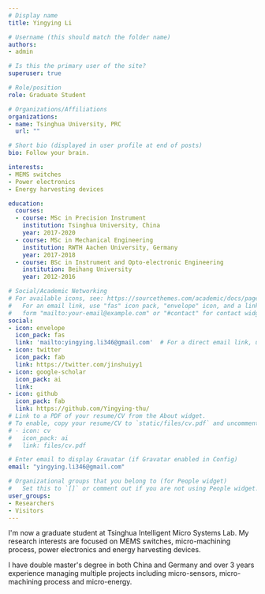 ```yaml
---
# Display name
title: Yingying Li

# Username (this should match the folder name)
authors:
- admin

# Is this the primary user of the site?
superuser: true

# Role/position
role: Graduate Student

# Organizations/Affiliations
organizations:
- name: Tsinghua University, PRC
  url: ""

# Short bio (displayed in user profile at end of posts)
bio: Follow your brain.

interests:
- MEMS switches
- Power electronics
- Energy harvesting devices

education:
  courses:
  - course: MSc in Precision Instrument
    institution: Tsinghua University, China
    year: 2017-2020
  - course: MSc in Mechanical Engineering
    institution: RWTH Aachen University, Germany
    year: 2017-2018
  - course: BSc in Instrument and Opto-electronic Engineering
    institution: Beihang University
    year: 2012-2016

# Social/Academic Networking
# For available icons, see: https://sourcethemes.com/academic/docs/page-builder/#icons
#   For an email link, use "fas" icon pack, "envelope" icon, and a link in the
#   form "mailto:your-email@example.com" or "#contact" for contact widget.
social:
- icon: envelope
  icon_pack: fas
  link: 'mailto:yingying.li346@gmail.com'  # For a direct email link, use "mailto:test@example.org".
- icon: twitter
  icon_pack: fab
  link: https://twitter.com/jinshuiyy1
- icon: google-scholar
  icon_pack: ai
  link: 
- icon: github
  icon_pack: fab
  link: https://github.com/Yingying-thu/
# Link to a PDF of your resume/CV from the About widget.
# To enable, copy your resume/CV to `static/files/cv.pdf` and uncomment the lines below.
# - icon: cv
#   icon_pack: ai
#   link: files/cv.pdf

# Enter email to display Gravatar (if Gravatar enabled in Config)
email: "yingying.li346@gmail.com"

# Organizational groups that you belong to (for People widget)
#   Set this to `[]` or comment out if you are not using People widget.
user_groups:
- Researchers
- Visitors
---
```


I'm now a graduate student at Tsinghua Intelligent Micro Systems Lab. My research interests are focused on MEMS switches, micro-machining process, power electronics and energy harvesting devices. 

I have double master's degree in both China and Germany and over 3 years experience managing multiple projects including micro-sensors, micro-machining process and micro-energy.


